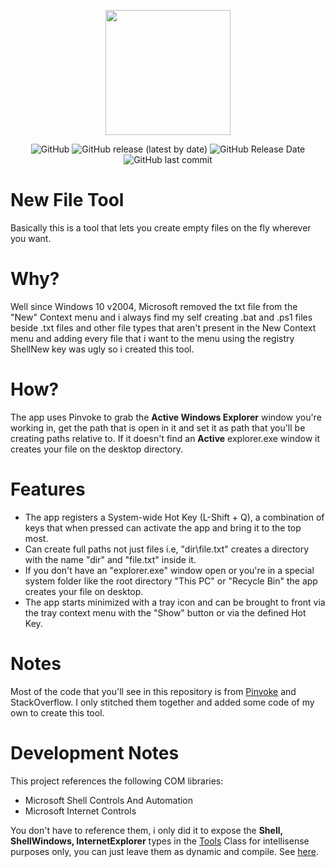 <p align="center">
  <img width="200px" height="200px" src="https://i.imgur.com/9eD84sP.png" />
</p>
<p align="center">
  <img alt="GitHub" src="https://img.shields.io/github/license/hmz777/New-File-Tool?color=blue&style=flat-square">
  <img alt="GitHub release (latest by date)" src="https://img.shields.io/github/v/release/hmz777/New-File-Tool?color=orange&style=flat-square">
  <img alt="GitHub Release Date" src="https://img.shields.io/github/release-date/hmz777/New-File-Tool?color=yellow&style=flat-square">
  <img alt="GitHub last commit" src="https://img.shields.io/github/last-commit/hmz777/New-File-Tool?color=green&style=flat-square">
</p>

# New File Tool
Basically this is a tool that lets you create empty files on the fly wherever you want.

# Why?
Well since Windows 10 v2004, Microsoft removed the txt file from the "New" Context menu and i always find my self creating .bat and .ps1 files beside .txt files and other file types
that aren't present in the New Context menu and adding every file that i want to the menu using the registry ShellNew key was ugly so i created this tool.

# How?
The app uses Pinvoke to grab the **Active Windows Explorer** window you're working in, get the path that is open in it and set it as path that you'll be creating paths relative to.
If it doesn't find an **Active** explorer.exe window it creates your file on the desktop directory.

# Features
- The app registers a System-wide Hot Key (L-Shift + Q), a combination of keys that when pressed can activate the app and bring it to the top most.
- Can create full paths not just files i.e, "dir\file.txt" creates a directory with the name "dir" and "file.txt" inside it. 
- If you don't have an "explorer.exe" window open or you're in a special system folder like the root directory "This PC" or "Recycle Bin" the app creates your file on desktop.
- The app starts minimized with a tray icon and can be brought to front via the tray context menu with the "Show" button or via the defined Hot Key.

# Notes
Most of the code that you'll see in this repository is from [Pinvoke](http://www.pinvoke.net/) and StackOverflow. I only stitched them together and added some code of my own to create this tool.

# Development Notes
This project references the following COM libraries:
- Microsoft Shell Controls And Automation
- Microsoft Internet Controls

You don't have to reference them, i only did it to expose the **Shell, ShellWindows, InternetExplorer** types in the [Tools](https://github.com/hmz777/New-File-Tool/blob/master/Helpers/Tools.cs) Class for intellisense purposes only, you can just leave them as dynamic and compile. See [here](https://github.com/hmz777/New-File-Tool/blob/33dbba8669db3ca1067573a9ce17839c6b3471a2/Helpers/Tools.cs#L32).
